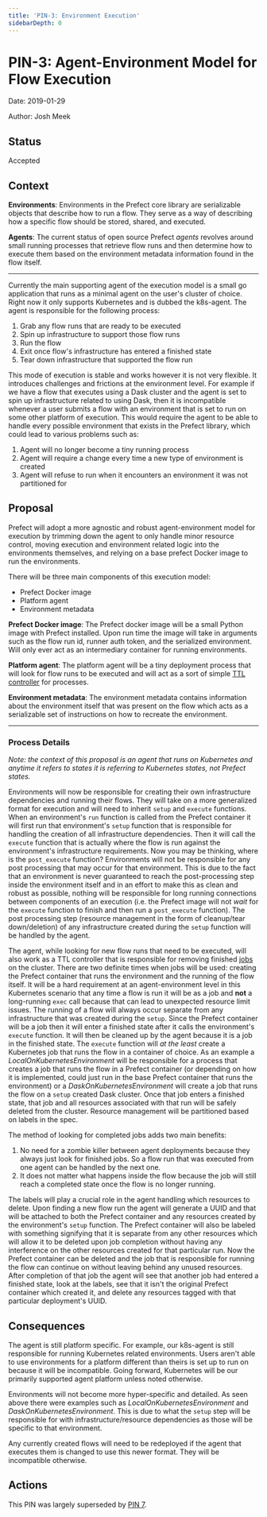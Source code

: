 ```yaml
---
title: 'PIN-3: Environment Execution'
sidebarDepth: 0
---
```


# PIN-3: Agent-Environment Model for Flow Execution

Date: 2019-01-29

Author: Josh Meek

## Status

Accepted

## Context

**Environments**:
Environments in the Prefect core library are serializable objects that describe how to run a flow. They serve as a way of describing how a specific flow should be stored, shared, and executed.

**Agents**:
The current status of open source Prefect _agents_ revolves around small running processes that retrieve flow runs and then determine how to execute them based on the environment metadata information found in the flow itself.

---

Currently the main supporting agent of the execution model is a small go application that runs as a minimal agent on the user's cluster of choice. Right now it only supports Kubernetes and is dubbed the k8s-agent. The agent is responsible for the following process:

1. Grab any flow runs that are ready to be executed
2. Spin up infrastructure to support those flow runs
3. Run the flow
4. Exit once flow's infrastructure has entered a finished state
5. Tear down infrastructure that supported the flow run

This mode of execution is stable and works however it is not very flexible. It introduces challenges and frictions at the environment level. For example if we have a flow that executes using a Dask cluster and the agent is set to spin up infrastructure related to using Dask, then it is incompatible whenever a user submits a flow with an environment that is set to run on some other platform of execution. This would require the agent to be able to handle every possible environment that exists in the Prefect library, which could lead to various problems such as:

1. Agent will no longer become a tiny running process
2. Agent will require a change every time a new type of environment is created
3. Agent will refuse to run when it encounters an environment it was not partitioned for

## Proposal

Prefect will adopt a more agnostic and robust agent-environment model for execution by trimming down the agent to only handle minor resource control, moving execution and environment related logic into the environments themselves, and relying on a base prefect Docker image to run the environments.

There will be three main components of this execution model:

- Prefect Docker image
- Platform agent
- Environment metadata

**Prefect Docker image**:
The Prefect docker image will be a small Python image with Prefect installed. Upon run time the image will take in arguments such as the flow run id, runner auth token, and the serialized environment. Will only ever act as an intermediary container for running environments.

**Platform agent**:
The platform agent will be a tiny deployment process that will look for flow runs to be executed and will act as a sort of simple [TTL controller](https://kubernetes.io/docs/concepts/workloads/controllers/ttlafterfinished/) for processes.

**Environment metadata**:
The environment metadata contains information about the environment itself that was present on the flow which acts as a serializable set of instructions on how to recreate the environment.

---

### Process Details

_Note: the context of this proposal is an agent that runs on Kubernetes and anytime it refers to states it is referring to Kubernetes states, not Prefect states._

Environments will now be responsible for creating their own infrastructure dependencies and running their flows. They will take on a more generalized format for execution and will need to inherit `setup` and `execute` functions. When an environment's `run` function is called from the Prefect container it will first run that environment's `setup` function that is responsible for handling the creation of all infrastructure dependencies. Then it will call the `execute` function that is actually where the flow is run against the environment's infrastructure requirements. Now you may be thinking, where is the `post_execute` function? Environments will not be responsible for any post processing that may occur for that environment. This is due to the fact that an environment is never guaranteed to reach the post-processing step inside the environment itself and in an effort to make this as clean and robust as possible, nothing will be responsible for long running connections between components of an execution (i.e. the Prefect image will not _wait_ for the `execute` function to finish and then run a `post_execute` function). The post processing step (resource management in the form of cleanup/tear down/deletion) of any infrastructure created during the `setup` function will be handled by the agent.

The agent, while looking for new flow runs that need to be executed, will also work as a TTL controller that is responsible for removing finished [jobs](https://kubernetes.io/docs/concepts/workloads/controllers/jobs-run-to-completion/) on the cluster. There are two definite times when jobs will be used: creating the Prefect container that runs the environment and the running of the flow itself. It will be a hard requirement at an agent-environment level in this Kubernetes scenario that any time a flow is run it will be as a job and **not** a long-running `exec` call because that can lead to unexpected resource limit issues. The running of a flow will always occur separate from any infrastructure that was created during the `setup`. Since the Prefect container will be a job then it will enter a finished state after it calls the environment's `execute` function. It will then be cleaned up by the agent because it is a job in the finished state. The `execute` function will _at the least_ create a Kubernetes job that runs the flow in a container of choice. As an example a _LocalOnKubernetesEnvironment_ will be responsible for a process that creates a job that runs the flow in a Prefect container (or depending on how it is implemented, could just run in the base Prefect container that runs the environment) or a _DaskOnKubernetesEnvironment_ will create a job that runs the flow on a `setup` created Dask cluster. Once that job enters a finished state, that job and all resources associated with that run will be safely deleted from the cluster. Resource management will be partitioned based on labels in the spec.

The method of looking for completed jobs adds two main benefits:

1. No need for a zombie killer between agent deployments because they always just look for finished jobs. So a flow run that was executed from one agent can be handled by the next one.
2. It does not matter what happens inside the flow because the job will still reach a completed state once the flow is no longer running.

The labels will play a crucial role in the agent handling which resources to delete. Upon finding a new flow run the agent will generate a UUID and that will be attached to both the Prefect container and any resources created by the environment's `setup` function. The Prefect container will also be labeled with something signifying that it is separate from any other resources which will allow it to be deleted upon job completion without having any interference on the other resources created for that particular run. Now the Prefect container can be deleted and the job that is responsible for running the flow can continue on without leaving behind any unused resources. After completion of that job the agent will see that another job had entered a finished state, look at the labels, see that it isn't the original Prefect container which created it, and delete any resources tagged with that particular deployment's UUID.

## Consequences

The agent is still platform specific. For example, our k8s-agent is still responsible for running Kubernetes related environments. Users aren't able to use environments for a platform different than theirs is set up to run on because it will be incompatible. Going forward, Kubernetes will be our primarily supported agent platform unless noted otherwise.

Environments will not become more hyper-specific and detailed. As seen above there were examples such as _LocalOnKubernetesEnvironment_ and _DaskOnKubernetesEnvironment_. This is due to what the `setup` step will be responsible for with infrastructure/resource dependencies as those will be specific to that environment.

Any currently created flows will need to be redeployed if the agent that executes them is changed to use this newer format. They will be incompatible otherwise.

## Actions

This PIN was largely superseded by [PIN 7](PIN-07-Storage-Execution.md).
